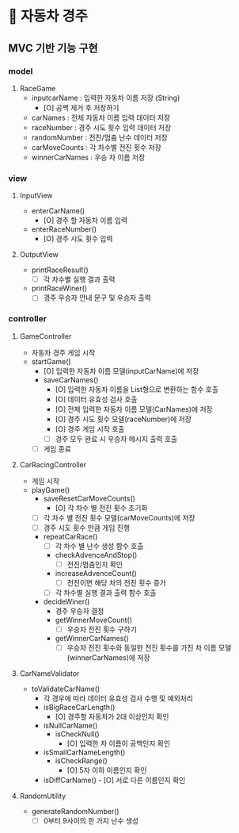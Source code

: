 # 🚗 자동차 경주

## MVC 기반 기능 구현

### model
1. RaceGame
	- inputcarName : 입력한 자동차 이름 저장 (String)
		- [O] 공백 제거 후 저장하기
    - carNames : 전체 자동차 이름 입력 데이터 저장
	- raceNumber : 경주 시도 횟수 입력 데이터 저장
	- randomNumber : 전진/멈춤 난수 데이터 저장
	- carMoveCounts : 각 차수별 전진 횟수 저장
	- winnerCarNames : 우승 차 이름 저장 

### view
1. InputView
	- enterCarName()
		- [O] 경주 할 자동차 이름 입력
	- enterRaceNumber()
		- [O] 경주 시도 횟수 입력

2. OutputView
	- printRaceResult()
		- [ ] 각 차수별 실행 결과 출력
	- printRaceWiner()
		- [ ] 경주 우승자 안내 문구 및 우승자 출력

### controller
1. GameController
	- 자동차 경주 게임 시작
	- startGame()
		- [O] 입력한 자동차 이름 모델(inputCarName)에 저장
		- saveCarNames()
		    - [O] 입력한 자동차 이름을 List형으로 변환하는 함수 호출
			- [O] 데이터 유효성 검사 호출
			- [O] 전체 입력한 자동차 이름 모델(CarNames)에 저장
		    - [O] 경주 시도 횟수 모델(raceNumber)에 저장
			- [O] 경주 게임 시작 호출
			- [ ] 경주 모두 완료 시 우승자 메시지 출력 호출
		- [ ] 게임 종료

2. CarRacingController
    - 게임 시작
	- playGame()
		- saveResetCarMoveCounts()
			- [O] 각 차수 별 전진 횟수 초기화
		- [ ] 각 차수 별 전진 횟수 모델(carMoveCounts)에 저장
		- [ ] 경주 시도 횟수 만큼 게임 진행
		- repeatCarRace()
			- [ ] 각 차수 별 난수 생성 함수 호출
			- checkAdvenceAndStop() 
			    - [ ] 전진/멈춤인지 확인
			- increaseAdvenceCount()
				- [ ] 전진이면 해당 차의 전진 횟수 증가
			- [ ] 각 차수별 실행 결과 출력 함수 호출
		- decideWiner()
			- 경주 우승자 결정
			- getWinnerMoveCount()
				- [ ] 우승자 전진 횟수 구하기
			- getWinnerCarNames()
				- [ ] 우승자 전진 횟수와 동일한 전진 횟수를 가진 차 이름 모델(winnerCarNames)에 저장

3. CarNameValidator
	- toValidateCarName()
		- 각 경우에 따라 데이터 유효성 검사 수행 및 예외처리
		- isBigRaceCarLength()
			- [O] 경주할 자동차가 2대 이상인지 확인
		- isNullCarName()
			- isCheckNull()
				- [O] 입력한 차 이름이 공백인지 확인
		- isSmallCarNameLength()
			- isCheckRange()
				- [O] 5자 이하 이름인지 확인
		- isDiffCarName()
		        - [O] 서로 다른 이름인지 확인

4. RandomUtility
	- generateRandomNumber()
		- [ ] 0부터 9사이의 한 가지 난수 생성